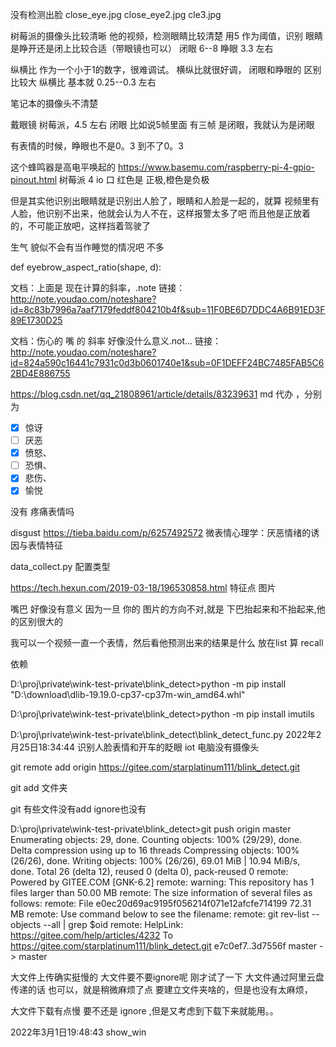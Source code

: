 没有检测出脸
close_eye.jpg
close_eye2.jpg
cle3.jpg

树莓派的摄像头比较清晰 他的视频，检测眼睛比较清楚
用5 作为阈值，识别 眼睛是睁开还是闭上比较合适（带眼镜也可以）
闭眼 6--8
睁眼 3.3 左右

纵横比 作为一个小于1的数字，很难调试。 横纵比就很好调， 闭眼和睁眼的
区别比较大
纵横比 基本就 0.25--0.3 左右

笔记本的摄像头不清楚


戴眼镜 树莓派，4.5 左右 闭眼
比如说5帧里面 有三帧 是闭眼，我就认为是闭眼

有表情的时候，睁眼也不是0。3 到不了0。3

这个蜂鸣器是高电平唤起的
https://www.basemu.com/raspberry-pi-4-gpio-pinout.html
树莓派 4 io 口
红色是 正极,橙色是负极

但是其实他识别出眼睛就是识别出人脸了，眼睛和人脸是一起的，就算
视频里有人脸，他识别不出来，他就会认为人不在，这样报警太多了吧
而且他是正放着的，不可能正放吧，这样挡着驾驶了

生气 貌似不会有当作睡觉的情况吧 不多

def eyebrow_aspect_ratio(shape, d):

文档：上面是 现在计算的斜率，.note
链接：http://note.youdao.com/noteshare?id=8c83b7996a7aaf7179feddf804210b4f&sub=11F0BE6D7DDC4A6B91ED3F89E1730D25

文档：伤心的 嘴 的 斜率 好像没什么意义.not...
链接：http://note.youdao.com/noteshare?id=824a590c16441c7931c0d3b0601740e1&sub=0F1DEFF24BC7485FAB5C62BD4E886755


https://blog.csdn.net/qq_21808961/article/details/83239631
md 代办
，分别为

- [x] 惊讶
- [ ] 厌恶
- [x] 愤怒、
- [ ] 恐惧、
- [x] 悲伤、
- [x] 愉悦

没有 疼痛表情吗

disgust
https://tieba.baidu.com/p/6257492572
微表情心理学：厌恶情绪的诱因与表情特征

data_collect.py
配置类型

https://tech.hexun.com/2019-03-18/196530858.html
特征点 图片

嘴巴 好像没有意义 因为一旦 你的 图片的方向不对,就是
下巴抬起来和不抬起来,他的区别很大的

我可以一个视频一直一个表情，然后看他预测出来的结果是什么 放在list 算 recall

依赖

D:\proj\private\wink-test-private\blink_detect>python -m pip install "D:\download\dlib-19.19.0-cp37-cp37m-win_amd64.whl"

D:\proj\private\wink-test-private\blink_detect>python -m pip install imutils

D:\proj\private\wink-test-private\blink_detect\blink_detect_func.py
2022年2月25日18:34:44
识别人脸表情和开车的眨眼
iot 电脑没有摄像头

git remote add origin https://gitee.com/starplatinum111/blink_detect.git

git add 文件夹

git 有些文件没有add ignore也没有


D:\proj\private\wink-test-private\blink_detect>git push origin master
Enumerating objects: 29, done.
Counting objects: 100% (29/29), done.
Delta compression using up to 16 threads
Compressing objects: 100% (26/26), done.
Writing objects: 100% (26/26), 69.01 MiB | 10.94 MiB/s, done.
Total 26 (delta 12), reused 0 (delta 0), pack-reused 0
remote: Powered by GITEE.COM [GNK-6.2]
remote: warning: This repository has 1 files larger than 50.00 MB
remote: The size information of several files as follows:
remote: File e0ec20d69ac9195f056214f071e12afcfe714199 72.31  MB
remote: Use command below to see the filename:
remote: git rev-list --objects --all | grep $oid
remote: HelpLink: https://gitee.com/help/articles/4232
To https://gitee.com/starplatinum111/blink_detect.git
   e7c0ef7..3d7556f  master -> master

大文件上传确实挺慢的 大文件要不要ignore呢
刚才试了一下 大文件通过阿里云盘传递的话 也可以，就是稍微麻烦了点 要建立文件夹啥的，但是也没有太麻烦，

大文件下载有点慢 要不还是 ignore ,但是又考虑到下载下来就能用。。

2022年3月1日19:48:43
show_win 